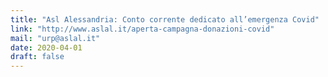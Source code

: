 ```yaml
---
title: "Asl Alessandria: Conto corrente dedicato all’emergenza Covid"
link: "http://www.aslal.it/aperta-campagna-donazioni-covid"
mail: "urp@aslal.it"
date: 2020-04-01
draft: false
---
```

